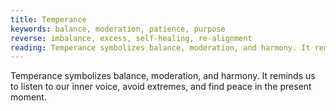 ```yaml
---
title: Temperance
keywords: balance, moderation, patience, purpose
reverse: imbalance, excess, self-healing, re-alignment
reading: Temperance symbolizes balance, moderation, and harmony. It reminds us to listen to our inner voice, avoid extremes, and find peace in the present moment. As you consider the energy of Temperance, ask yourself -  what areas of my life feel out of balance? How can I find moderation in my actions and behaviors? Am I practicing patience in my life or am I rushing to achieve my goals? What is my purpose in life and how can I align my actions with that purpose?
---
```


Temperance symbolizes balance, moderation, and harmony. It reminds us to listen to our inner voice, avoid extremes, and find peace in the present moment.
